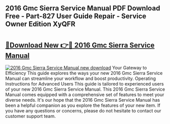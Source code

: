## 2016 Gmc Sierra Service Manual PDF Download Free - Part-827 User Guide Repair - Service Owner Edition XyQFR

# <h2><a href="http://bc31944.oget.top/?id=2016+Gmc+Sierra+Service+Manual">🔗Download New 👉🔴 2016 Gmc Sierra Service Manual</a></h2>

[![2016 Gmc Sierra Service Manual new download](https://i.imgur.com/5g1atiW.png)](http://bc31944.oget.top/?id=2016+Gmc+Sierra+Service+Manual)
Your Gateway to Efficiency This guide explores the ways your new 2016 Gmc Sierra Service Manual can streamline your workflow and boost productivity. Operating Instructions for Advanced Users This guide is tailored to experienced users of your new 2016 Gmc Sierra Service Manual. This 2016 Gmc Sierra Service Manual comes equipped with a comprehensive set of features to meet your diverse needs. It's our hope that the 2016 Gmc Sierra Service Manual has been a helpful companion as you explore the features of your new item. If you have any questions or concerns, please do not hesitate to contact our customer support team.
